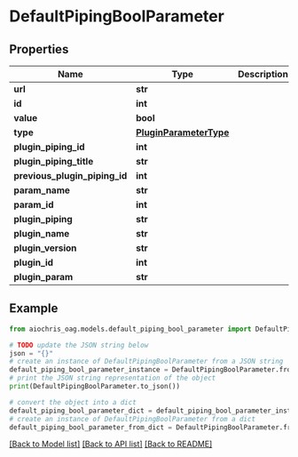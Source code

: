 # DefaultPipingBoolParameter


## Properties

Name | Type | Description | Notes
------------ | ------------- | ------------- | -------------
**url** | **str** |  | [readonly] 
**id** | **int** |  | [readonly] 
**value** | **bool** |  | [optional] 
**type** | [**PluginParameterType**](PluginParameterType.md) |  | [readonly] 
**plugin_piping_id** | **int** |  | [readonly] 
**plugin_piping_title** | **str** |  | [readonly] 
**previous_plugin_piping_id** | **int** |  | [readonly] 
**param_name** | **str** |  | [readonly] 
**param_id** | **int** |  | [readonly] 
**plugin_piping** | **str** |  | [readonly] 
**plugin_name** | **str** |  | [readonly] 
**plugin_version** | **str** |  | [readonly] 
**plugin_id** | **int** |  | [readonly] 
**plugin_param** | **str** |  | [readonly] 

## Example

```python
from aiochris_oag.models.default_piping_bool_parameter import DefaultPipingBoolParameter

# TODO update the JSON string below
json = "{}"
# create an instance of DefaultPipingBoolParameter from a JSON string
default_piping_bool_parameter_instance = DefaultPipingBoolParameter.from_json(json)
# print the JSON string representation of the object
print(DefaultPipingBoolParameter.to_json())

# convert the object into a dict
default_piping_bool_parameter_dict = default_piping_bool_parameter_instance.to_dict()
# create an instance of DefaultPipingBoolParameter from a dict
default_piping_bool_parameter_from_dict = DefaultPipingBoolParameter.from_dict(default_piping_bool_parameter_dict)
```
[[Back to Model list]](../README.md#documentation-for-models) [[Back to API list]](../README.md#documentation-for-api-endpoints) [[Back to README]](../README.md)


